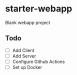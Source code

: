 # starter-webapp

Blank webapp project

## Todo

- [ ] Add Client
- [ ] Add Server
- [ ] Configure Github Actions
- [ ] Set up Docker